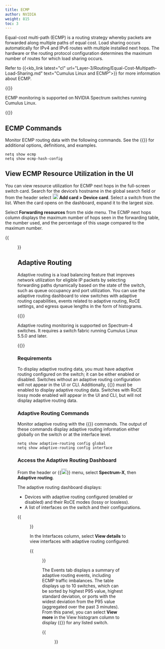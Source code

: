 ```yaml
---
title: ECMP
author: NVIDIA
weight: 815
toc: 3
---
```


Equal-cost multi-path (ECMP) is a routing strategy whereby packets are forwarded along multiple paths of equal cost. Load sharing occurs automatically for IPv4 and IPv6 routes with multiple installed next hops. The hardware or the routing protocol configuration determines the maximum number of routes for which load sharing occurs.

Refer to {{<kb_link latest="cl" url="Layer-3/Routing/Equal-Cost-Multipath-Load-Sharing.md" text="Cumulus Linux and ECMP">}} for more information about ECMP.

{{<notice note>}}

ECMP monitoring is supported on NVIDIA Spectrum switches running Cumulus Linux.

{{</notice>}}

## ECMP Commands

Monitor ECMP routing data with the following commands. See the {{<link title="show/#netq-show-ecmp" text="command line reference">}} for additional options, definitions, and examples.

```
netq show ecmp
netq show ecmp-hash-config
```

## View ECMP Resource Utilization in the UI

You can view resource utilization for ECMP next hops in the full-screen switch card. Search for the device’s hostname in the global search field or from the header select <img src="https://icons.cumulusnetworks.com/44-Entertainment-Events-Hobbies/02-Card-Games/card-game-diamond.svg" height="18" width="18"/> **Add card&nbsp;<span aria-label="and then">></span> Device card**. Select a switch from the list. When the card opens on the dashboard, expand it to the largest size.

Select **Forwarding resources** from the side menu. The ECMP next hops column displays the maximum number of hops seen in the forwarding table, the number used, and the percentage of this usage compared to the maximum number.

{{<figure src="/images/netq/ecmp-next-hops-490.png" alt="" width="1100">}}

## Adaptive Routing

Adaptive routing is a load balancing feature that improves network utilization for eligible IP packets by selecting forwarding paths dynamically based on the state of the switch, such as queue occupancy and port utilization. You can use the adaptive routing dashboard to view switches with adaptive routing capabilities, events related to adaptive routing, RoCE settings, and egress queue lengths in the form of histograms.

{{<notice note>}}

Adaptive routing monitoring is supported on Spectrum-4 switches. It requires a switch fabric running Cumulus Linux 5.5.0 and later.

{{</notice>}}

### Requirements

To display adaptive routing data, you must have adaptive routing configured on the switch; it can be either enabled or disabled. Switches without an adaptive routing configuration will not appear in the UI or CLI. Additionally, {{<exlink url="https://docs.nvidia.com/networking-ethernet-software/cumulus-linux/Layer-1-and-Switch-Ports/Quality-of-Service/RDMA-over-Converged-Ethernet-RoCE/" text="RoCE lossless mode">}} must be enabled to display adaptive routing data. Switches with RoCE lossy mode enabled will appear in the UI and CLI, but will not display adaptive routing data.

### Adaptive Routing Commands

Monitor adaptive routing with the {{<link title="show/#netq-show-adaptive-routing-config" text="netq show adaptive-routing config">}} commands. The output of these commands display adaptive routing information either globally on the switch or at the interface level.

```
netq show adaptive-routing config global
netq show adaptive-routing config interface
```

### Access the Adaptive Routing Dashboard

From the header or {{<img src="https://icons.cumulusnetworks.com/01-Interface-Essential/03-Menu/navigation-menu.svg" height="18" width="18">}} menu, select **Spectrum-X**, then **Adaptive routing**.

The adaptive routing dashboard displays:

- Devices with adaptive routing configured (enabled or disabled) and their RoCE modes (lossy or lossless).
- A list of interfaces on the switch and their configurations. 

{{<figure src="/images/netq/ar-dashboard-480.png" alt="adaptive routing dashboard displaying two devices with AR enabled" width="1100">}}

In the Interfaces column, select **View details** to view interfaces with adaptive routing configured:

{{<figure src="/images/netq/int-details-490.png" alt="list of interfaces adaptive routing configured" width="600">}}

The Events tab displays a summary of adaptive routing events, including ECMP traffic imbalances. The table displays up to 10 switches, which can be sorted by highest P95 value, highest standard deviation, or ports with the widest deviation from the P95 value (aggregated over the past 3 minutes). From this panel, you can select **View more** in the View histogram column to display {{<link title="Switches/#view-queue-lengths-in-histograms" text="queue lengths in the form of histograms">}} for any listed switch.

{{<figure src="/images/netq/ecmp-imbalance-490.png" alt="dashboard displaying ECMP imbalances" width="1000">}}
